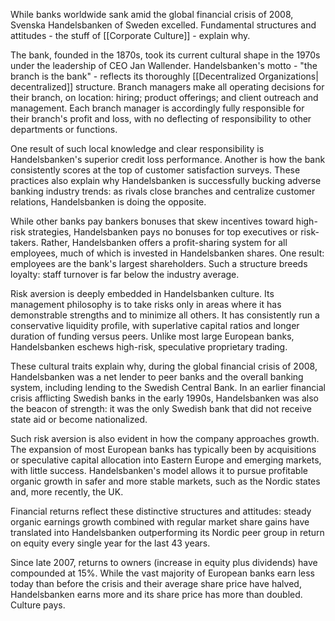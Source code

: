 While banks worldwide sank amid the global financial crisis of 2008, Svenska Handelsbanken of Sweden excelled. Fundamental structures and attitudes - the stuff of [[Corporate Culture]] - explain why. 

The bank, founded in the 1870s, took its current cultural shape in the 1970s under the leadership of CEO Jan Wallender. Handelsbanken's motto - "the branch is the bank" - reflects its thoroughly [[Decentralized Organizations| decentralized]] structure. Branch managers make all operating decisions for their branch, on location: hiring; product offerings; and client outreach and management. Each branch manager is accordingly fully responsible for their branch's profit and loss, with no deflecting of responsibility to other departments or functions.

One result of such local knowledge and clear responsibility is Handelsbanken's superior credit loss performance. Another is how the bank consistently scores at the top of customer satisfaction surveys. These practices also explain why Handelsbanken is successfully bucking adverse banking industry trends: as rivals close branches and centralize customer relations, Handelsbanken is doing the opposite.

While other banks pay bankers bonuses that skew incentives toward high-risk strategies, Handelsbanken pays no bonuses for top executives or risk-takers. Rather, Handelsbanken offers a profit-sharing system for all employees, much of which is invested in Handelsbanken shares. One result: employees are the bank's largest shareholders. Such a structure breeds loyalty: staff turnover is far below the industry average. 

Risk aversion is deeply embedded in Handelsbanken culture. Its management philosophy is to take risks only in areas where it has demonstrable strengths and to minimize all others. It has consistently run a conservative liquidity profile, with superlative capital ratios and longer duration of funding versus peers. Unlike most large European banks, Handelsbanken eschews high-risk, speculative proprietary trading.

These cultural traits explain why, during the global financial crisis of 2008, Handelsbanken was a net lender to peer banks and the overall banking system, including lending to the Swedish Central Bank. In an earlier financial crisis afflicting Swedish banks in the early 1990s, Handelsbanken was also the beacon of strength: it was the only Swedish bank that did not receive state aid or become nationalized.

Such risk aversion is also evident in how the company approaches  growth.  The expansion of most European banks has typically been by acquisitions or speculative capital allocation into Eastern Europe and emerging markets, with little success. Handelsbanken's model allows it to pursue profitable organic growth in safer and more stable markets, such as the Nordic states and, more recently, the UK.

Financial returns reflect these distinctive structures and attitudes: steady organic earnings growth combined with regular market share gains have translated into Handelsbanken outperforming its Nordic peer group in return on equity every single year for the last 43 years. 

Since late 2007, returns to owners (increase in equity plus dividends) have compounded at 15%. While the vast majority of European banks earn less today than before the crisis and their average share price have halved, Handelsbanken earns more and its share price has more than doubled. Culture pays.